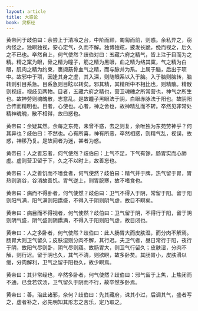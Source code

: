 ```yaml
---
layout: article
title: 大惑论
book: 灵枢经
---
```


黄帝问于歧伯曰：余尝上于清冷之台，中阶而顾，匍匐而前，则惑。余私异之，窃内怪之，独瞑独视，安心定气，久而不解。独博独眩，披发长跪，俛而视之，后久之不已也。卒然自上，何气使然？歧伯对曰：五藏六府之精气，皆上注于目而为之精。精之窠为眼，骨之精为瞳子，筋之精为黑眼，血之精为络其窠，气之精为白眼，肌肉之精为约束，裹撷筋骨血气之精，而与脉并为系。上属于脑，后出于项中。故邪中于项，因逢其身之虚，其入深，则随眼系以入于脑。入于脑则脑转，脑转则引目系急。目系急则目眩以转矣。邪其精，其精所中不相比也，则精散。精散则视歧，视歧见两物。目者，五藏六府之精也，营卫魂魄之所常营也，神气之所生也。故神劳则魂魄散，志意乱。是故瞳子黑眼法于阴，白眼赤脉法于阳也。故阴阳合传而精明也。目者，心使也。心者，神之舍也，故神精乱而不转。卒然见非常处精神魂魄，散不相得，故曰惑也。

黄帝曰：余疑其然。余每之东苑，未曾不惑，去之则复，余唯独为东苑劳神乎？何其异也？歧伯曰：不然也。心有所喜，神有所恶，卒然相惑，则精气乱，视误，故惑，神移乃复。是故间者为迷，甚者为惑。

黄帝曰：人之善忘者，何气使然？歧伯曰：上气不足，下气有馀，肠胃实而心肺虚。虚则营卫留于下，久之不以时上，故善忘也。

黄帝曰：人之善饥而不嗜食者，何气使然？歧伯曰：精气并于脾，热气留于胃，胃热则消谷，谷消故善饥。胃气逆上，则胃脘寒，故不嗜食也。

黄帝曰：病而不得卧者，何气使然？歧伯曰：卫气不得入于阴，常留于阳。留于阳则阳气满，阳气满则阳蹻盛，不得入于阴则阴气虚，故目不瞑矣。

黄帝曰：病目而不得视者，何气使然？歧伯曰：卫气留于阴，不得行于阳，留于阴则阴气盛，阴气盛则阴蹻满，不得入于阳则阳气虚，故目闭也。

黄帝曰：人之多卧者，何气使然？歧伯曰：此人肠胃大而皮肤湿，而分肉不解焉。肠胃大则卫气留久；皮肤湿则分肉不解，其行迟。夫卫气者，昼日常行于阳，夜行于阴，故阳气尽则卧，阴气尽则寤。故肠胃大，则卫气行留久；皮肤湿，分肉不解，则行迟。留于阴也久，其气不清，则欲瞑，故多卧矣。其肠胃小，皮肤滑以缓，分肉解利，卫气之留于阳也久，故少瞑焉。

黄帝曰：其非常经也，卒然多卧者，何气使然？歧伯曰：邪气留于上焦，上焦闭而不通，已食若饮汤，卫气留久于阴而不行，故卒然多卧焉。

黄帝曰：善。治此诸邪，奈何？歧伯曰：先其藏府，诛其小过，后调其气，盛者写之，虚者补之，必先明知其形志之苦乐，定乃取之。

